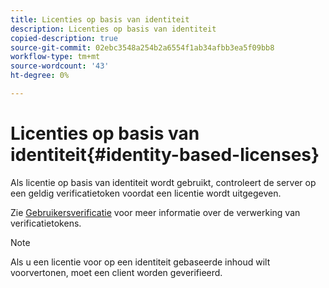 ```yaml
---
title: Licenties op basis van identiteit
description: Licenties op basis van identiteit
copied-description: true
source-git-commit: 02ebc3548a254b2a6554f1ab34afbb3ea5f09bb8
workflow-type: tm+mt
source-wordcount: '43'
ht-degree: 0%

---
```


# Licenties op basis van identiteit{#identity-based-licenses}

Als licentie op basis van identiteit wordt gebruikt, controleert de server op een geldig verificatietoken voordat een licentie wordt uitgegeven.

Zie [Gebruikersverificatie](../../../protecting-content/implementing-the-license-server/processing-drm-requests.md#user-authentication) voor meer informatie over de verwerking van verificatietokens.

>[!NOTE]
>
>Als u een licentie voor op een identiteit gebaseerde inhoud wilt voorvertonen, moet een client worden geverifieerd.
